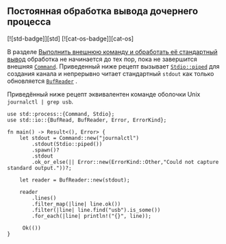 ## Постоянная обработка вывода дочернего процесса

[![std-badge]][std] [![cat-os-badge]][cat-os]

В разделе [Выполнить внешнюю команду и обработать её стандартный вывод](#run-an-external-command-and-process-stdout) обработка не начинается до тех пор, пока не завершится внешняя [`Command`]. Приведенный ниже рецепт вызывает [`Stdio::piped`] для создания канала и непрерывно читает стандартный `stdout` как только обновляется [`BufReader`] .

Приведённый ниже рецепт эквивалентен команде оболочки Unix `journalctl | grep usb`.

```rust,no_run
use std::process::{Command, Stdio};
use std::io::{BufRead, BufReader, Error, ErrorKind};

fn main() -> Result<(), Error> {
    let stdout = Command::new("journalctl")
        .stdout(Stdio::piped())
        .spawn()?
        .stdout
        .ok_or_else(|| Error::new(ErrorKind::Other,"Could not capture standard output."))?;

    let reader = BufReader::new(stdout);

    reader
        .lines()
        .filter_map(|line| line.ok())
        .filter(|line| line.find("usb").is_some())
        .for_each(|line| println!("{}", line));

     Ok(())
}
```


[`BufReader`]: https://doc.rust-lang.org/std/io/struct.BufReader.html
[`Command`]: https://doc.rust-lang.org/std/process/struct.Command.html
[`Stdio::piped`]: https://doc.rust-lang.org/std/process/struct.Stdio.html
